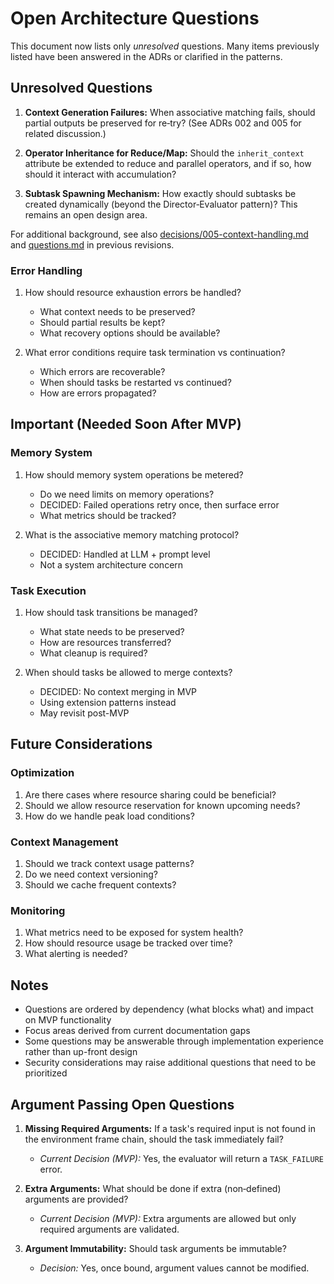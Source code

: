 # Open Architecture Questions

This document now lists only *unresolved* questions. Many items previously listed have been answered in the ADRs or clarified in the patterns.

## Unresolved Questions

1. **Context Generation Failures:** When associative matching fails, should partial outputs be preserved for re‑try? (See ADRs 002 and 005 for related discussion.)

2. **Operator Inheritance for Reduce/Map:** Should the `inherit_context` attribute be extended to reduce and parallel operators, and if so, how should it interact with accumulation?

3. **Subtask Spawning Mechanism:** How exactly should subtasks be created dynamically (beyond the Director‑Evaluator pattern)? This remains an open design area.

For additional background, see also [decisions/005-context-handling.md](decisions/005-context-handling.md) and [questions.md](questions.md) in previous revisions.

### Error Handling
1. How should resource exhaustion errors be handled?
   - What context needs to be preserved?
   - Should partial results be kept?
   - What recovery options should be available?

2. What error conditions require task termination vs continuation?
   - Which errors are recoverable?
   - When should tasks be restarted vs continued?
   - How are errors propagated?

## Important (Needed Soon After MVP)

### Memory System
1. How should memory system operations be metered?
   - Do we need limits on memory operations?
   - DECIDED: Failed operations retry once, then surface error
   - What metrics should be tracked?

2. What is the associative memory matching protocol?
   - DECIDED: Handled at LLM + prompt level
   - Not a system architecture concern

### Task Execution
1. How should task transitions be managed?
   - What state needs to be preserved?
   - How are resources transferred?
   - What cleanup is required?

2. When should tasks be allowed to merge contexts?
   - DECIDED: No context merging in MVP
   - Using extension patterns instead
   - May revisit post-MVP

## Future Considerations

### Optimization
1. Are there cases where resource sharing could be beneficial?
2. Should we allow resource reservation for known upcoming needs?
3. How do we handle peak load conditions?

### Context Management
1. Should we track context usage patterns?
2. Do we need context versioning?
3. Should we cache frequent contexts?

### Monitoring
1. What metrics need to be exposed for system health?
2. How should resource usage be tracked over time?
3. What alerting is needed?

## Notes
- Questions are ordered by dependency (what blocks what) and impact on MVP functionality
- Focus areas derived from current documentation gaps
- Some questions may be answerable through implementation experience rather than up-front design
- Security considerations may raise additional questions that need to be prioritized

## Argument Passing Open Questions

1. **Missing Required Arguments:** If a task's required input is not found in the environment frame chain, should the task immediately fail?
   - *Current Decision (MVP):* Yes, the evaluator will return a `TASK_FAILURE` error.

2. **Extra Arguments:** What should be done if extra (non‐defined) arguments are provided?
   - *Current Decision (MVP):* Extra arguments are allowed but only required arguments are validated.

3. **Argument Immutability:** Should task arguments be immutable?
   - *Decision:* Yes, once bound, argument values cannot be modified.
